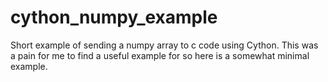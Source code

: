 # cython_numpy_example

Short example of sending a numpy array to c code using Cython. This was a pain for me to find a useful example for so here is a somewhat minimal example.